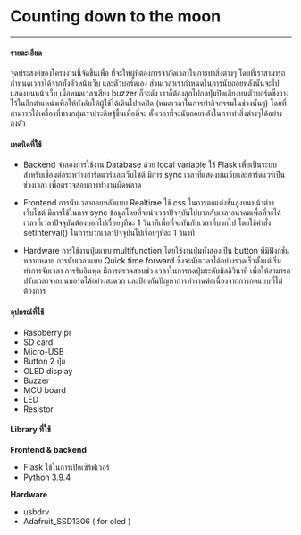 # Counting down to the moon
---------------------------------------

#### รายละเอียด
จุดประสงค์ของโครงงานนี้จัดขึ้นเพื่อ ที่จะให้ผู้ที่ต้องการจำกัดเวลาในการทำสิ่งต่างๆ โดยที่เราสามารถกำหนดเวลาได้จากทั้งตัวหน้าเว็บ และตัวบอร์ดเอง ส่วนเวลาเรากำหนดในการนับถอยหลังนั้นจะไปแสดงบนหน้าเว็บ เมื่อหมดเวลาเสียง buzzer ก็จะดัง เราก็ต้องลุกไปกดปุ่มปิดเสียงบนตัวบอร์ดซึ่งวางไว้ในอีกตำแหน่งเพื่อให้บังคับให้ผู้ใช้ได้เดินไปกดปิด (หมดเวลาในการทำกิจกรรมในช่วงนั้นๆ) โดยที่สามารถใช้เครื่องที่ทางกลุ่มเราประดิษฐ์ขึ้นเพื่อที่จะ ตั้งเวลาที่จะนับถอยหลังในการทำสิ่งต่างๆได้อย่างลงตัว

#### เทคนิคที่ใช้

- Backend
จำลองการใช้งาน Database ด้วย local variable
ใช้ Flask เพื่อเป็นระบบสำหรับเชื่อมต่อระหว่างฮาร์ดแวร์และเว็บไซต์
มีการ sync เวลาที่แสดงบนเว็บและฮาร์ดแวร์เป็นช่วงเวลา เพื่อตรวจสอบการทำงานผิดพลาด

- Frontend
การนับเวลาถอยหลังแบบ Realtime
ใช้ css ในการตกแต่งขั้นสูงบนหน้าต่างเว็บไซต์
มีการใช้ในการ sync ข้อมูลโดยที่จะนำเวลาปัจจุบันไปบวกกับเวลาอนาคตเพื่อที่จะได้เวลาที่เวลาปัจจุบันต้องบอกไปเรื่อยๆทีละ 1 วินาทีเพื่อที่จะทันกับเวลาที่บวกไป โดยใช้คำสั่ง setInterval() ในการบวกเวลาปัจจุบันไปเรื่อยๆทีละ 1 วินาที

- Hardware
การใช้งานปุ่มแบบ multifunction โดยใช้งานปุ่มทั้งสองเป็น button ที่มีฟังก์ชั่นหลากหลาย
การนับเวลาแบบ Quick time forward ซึ่งจะนับเวลาได้อย่างรวดเร็วตั้งแต่เริ่มทำการจับเวลา
การรับอินพุด มีการตรวจสอบช่วงเวลาในการกดปุ่มระดับมิลลิวินาที เพื่อให้สามารถปรับเวลาจากบนบอร์ดได้อย่างสะดวก และป้องกันปัญหาการทำงานต่อเนื่องจากการกดแบบที่ไม่ต้องการ

#### อุปกรณ์ที่ใช้
- Raspberry pi
- SD card
- Micro-USB
- Button 2 ปุ่ม
- OLED display
- Buzzer
- MCU board
- LED
- Resistor

#### Library ที่ใช้
**Frontend & backend**
- Flask ใช้ในการเปิดเซิร์ฟเวอร์
- Python 3.9.4

**Hardware**
- usbdrv
- Adafruit_SSD1306 ( for oled )